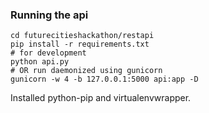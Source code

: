 ### Running the api

```
cd futurecitieshackathon/restapi
pip install -r requirements.txt
# for development
python api.py
# OR run daemonized using gunicorn
gunicorn -w 4 -b 127.0.0.1:5000 api:app -D
````

Installed python-pip and virtualenvwrapper.
